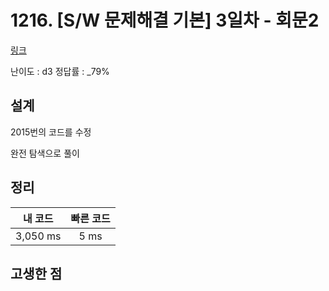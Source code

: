 # 1216. [S/W 문제해결 기본] 3일차 - 회문2

[링크](https://swexpertacademy.com/main/code/problem/problemDetail.do?contestProbId=AV14Rq5aABUCFAYi&categoryId=AV14Rq5aABUCFAYi&categoryType=CODE)

난이도 : d3
정답률 : \_79%

## 설계

2015번의 코드를 수정

완전 탐색으로 풀이

## 정리

| 내 코드  | 빠른 코드 |
| :------: | :-------: |
| 3,050 ms |   5 ms    |

## 고생한 점
